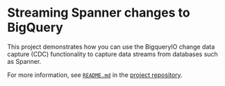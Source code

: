 # Streaming Spanner changes to BigQuery

This project demonstrates how you can use the BigqueryIO change data capture (CDC)
functionality to capture data streams from databases such as Spanner.

For more information, see [`README.md`](https://github.com/GoogleCloudPlatform/cloud-solutions/blob/main/projects/dataflow-bigquery-change-data-capture/README.md)
in the [project repository](https://github.com/GoogleCloudPlatform/cloud-solutions/tree/main/projects/dataflow-bigquery-change-data-capture).
